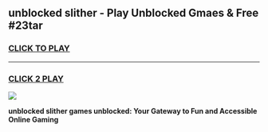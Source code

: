 
## unblocked slither - Play Unblocked Gmaes & Free #23tar
<h3>
<a href="https://news.freeplayer.one?title=unblocked_slither&ref=03M">CLICK TO PLAY</a></h3>
<hr>

<h3>
<a href="https://news.freeplayer.one?title=unblocked_slither&ref=03M">CLICK 2 PLAY</a>
  
</h3>

<a href="https://news.freeplayer.one?title=unblocked_slither&ref=03M"><img src="https://clearcache.store/games.png"></a>


**unblocked slither games unblocked: Your Gateway to Fun and Accessible Online Gaming**
